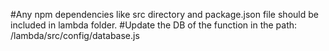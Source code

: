 #Any npm dependencies like src directory and package.json file should be included in lambda folder. 
#Update the DB of the function in the path: /lambda/src/config/database.js 
